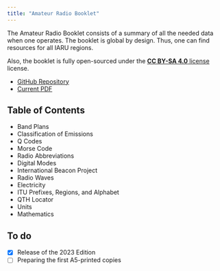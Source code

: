 ```yaml
---
title: "Amateur Radio Booklet"
---
```


The Amateur Radio Booklet consists of a summary of all the needed data when one operates.
The booklet is global by design. Thus, one can find resources for all IARU regions.

Also, the booklet is fully open-sourced under the [**CC BY-SA 4.0** license](https://creativecommons.org/licenses/by-sa/4.0) license.

* [GitHub Repository](https://github.com/NoelM/hambooklet)
* [Current PDF](https://github.com/NoelM/hambooklet/raw/main/booklet.pdf)

## Table of Contents

* Band Plans
* Classification of Emissions
* Q Codes
* Morse Code
* Radio Abbreviations
* Digital Modes
* International Beacon Project
* Radio Waves
* Electricity
* ITU Prefixes, Regions, and Alphabet
* QTH Locator
* Units
* Mathematics

## To do

* [x] Release of the 2023 Edition
* [ ] Preparing the first A5-printed copies

